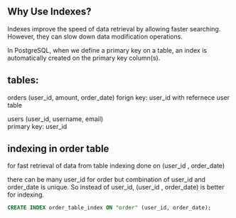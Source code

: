 
## Why Use Indexes?

Indexes improve the speed of data retrieval by allowing faster searching. However, they can slow down data modification operations.

In PostgreSQL, when we define a primary key on a table, an index is automatically created on the primary key column(s).

## tables:

orders (user_id, amount, order_date)
forign key: user_id with refernece user table

users (user_id, username, email)   
primary key: user_id

## indexing in order table

for fast retrieval of data from table indexing done on 
(user_id , order_date)

there can be many user_id for order but combination of user_id and order_date is unique. So instead of user_id, (user_id , order_date) is better for indexing.

```sql
CREATE INDEX order_table_index ON "order" (user_id, order_date);
